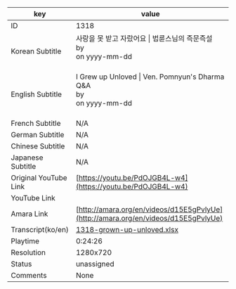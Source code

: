 |  key  |  value  |
|-------|---------|
| ID            | 1318 |
| Korean Subtitle | 사랑을 못 받고 자랐어요 \| 법륜스님의 즉문즉설<br>by <br>on yyyy-mm-dd<br><br>|
| English Subtitle | I Grew up Unloved \| Ven. Pomnyun's Dharma Q&A<br>by <br>on yyyy-mm-dd<br><br>|
| French Subtitle | N/A |
| German Subtitle | N/A |
| Chinese Subtitle | N/A |
| Japanese Subtitle | N/A |
| Original YouTube Link  | [https://youtu.be/PdOJGB4L-w4](https://youtu.be/PdOJGB4L-w4) |
| YouTube Link  |  |
| Amara Link    | [http://amara.org/en/videos/d15E5gPvlyUe](http://amara.org/en/videos/d15E5gPvlyUe) |
| Transcript(ko/en) | [1318-grown-up-unloved.xlsx](https://github.com/jungtosociety/dharma-qna/raw/master/sub/1318/1318-grown-up-unloved.xlsx) |
| Playtime | 0:24:26 |
| Resolution | 1280x720|
| Status | unassigned |
| Comments | None |

